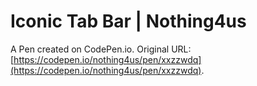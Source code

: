 # Iconic Tab Bar | Nothing4us 

A Pen created on CodePen.io. Original URL: [https://codepen.io/nothing4us/pen/xxzzwdq](https://codepen.io/nothing4us/pen/xxzzwdq).

